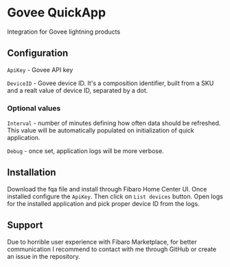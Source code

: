# Govee QuickApp

Integration for Govee lightning products

## Configuration

`ApiKey` - Govee API key

`DeviceID` - Govee device ID. It's a composition identifier, built from a SKU and a realt value of device ID, separated by a dot. 

### Optional values

`Interval` - number of minutes defining how often data should be refreshed. This value will be automatically populated on initialization of quick application.

`Debug` - once set, application logs will be more verbose.

## Installation

Download the fqa file and install through Fibaro Home Center UI. Once installed configure the `ApiKey`. Then click on `List devices` button. Open logs for the installed application and pick proper device ID from the logs.

## Support

Due to horrible user experience with Fibaro Marketplace, for better communication I recommend to contact with me through GitHub or create an issue in the repository.
